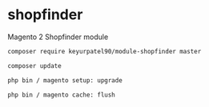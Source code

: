 # shopfinder
Magento 2 Shopfinder module
```sh
composer require keyurpatel90/module-shopfinder master 
```
```sh
composer update 
```
```sh
php bin / magento setup: upgrade
```
```sh
php bin / magento cache: flush
```
